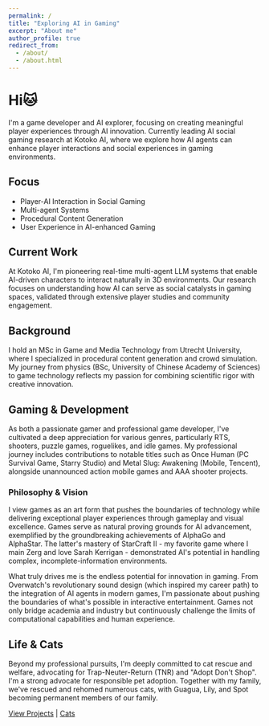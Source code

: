```yaml
---
permalink: /
title: "Exploring AI in Gaming"
excerpt: "About me"
author_profile: true
redirect_from: 
  - /about/
  - /about.html
---
```


# Hi🐱

I'm a game developer and AI explorer, focusing on creating meaningful player experiences through AI innovation. Currently leading AI social gaming research at Kotoko AI, where we explore how AI agents can enhance player interactions and social experiences in gaming environments.

## Focus
- Player-AI Interaction in Social Gaming
- Multi-agent Systems
- Procedural Content Generation
- User Experience in AI-enhanced Gaming

## Current Work
At Kotoko AI, I'm pioneering real-time multi-agent LLM systems that enable AI-driven characters to interact naturally in 3D environments. Our research focuses on understanding how AI can serve as social catalysts in gaming spaces, validated through extensive player studies and community engagement.

## Background
I hold an MSc in Game and Media Technology from Utrecht University, where I specialized in procedural content generation and crowd simulation. My journey from physics (BSc, University of Chinese Academy of Sciences) to game technology reflects my passion for combining scientific rigor with creative innovation.

## Gaming & Development
As both a passionate gamer and professional game developer, I've cultivated a deep appreciation for various genres, particularly RTS, shooters, puzzle games, roguelikes, and idle games. My professional journey includes contributions to notable titles such as Once Human (PC Survival Game, Starry Studio) and Metal Slug: Awakening (Mobile, Tencent), alongside unannounced action mobile games and AAA shooter projects.

### Philosophy & Vision
I view games as an art form that pushes the boundaries of technology while delivering exceptional player experiences through gameplay and visual excellence. Games serve as natural proving grounds for AI advancement, exemplified by the groundbreaking achievements of AlphaGo and AlphaStar. The latter's mastery of StarCraft II - my favorite game where I main Zerg and love Sarah Kerrigan - demonstrated AI's potential in handling complex, incomplete-information environments.

What truly drives me is the endless potential for innovation in gaming. From Overwatch's revolutionary sound design (which inspired my career path) to the integration of AI agents in modern games, I'm passionate about pushing the boundaries of what's possible in interactive entertainment. Games not only bridge academia and industry but continuously challenge the limits of computational capabilities and human experience.


## Life & Cats
Beyond my professional pursuits, I'm deeply committed to cat rescue and welfare, advocating for Trap-Neuter-Return (TNR) and "Adopt Don't Shop". I'm a strong advocate for responsible pet adoption. Together with my family, we've rescued and rehomed numerous cats, with Guagua, Lily, and Spot becoming permanent members of our family.



[View Projects](/portfolio/) | [Cats](/cats/)